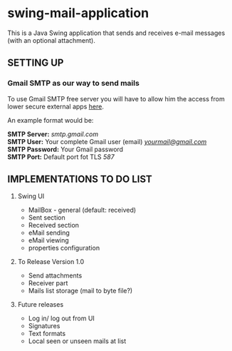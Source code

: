 # swing-mail-application
 This is a Java Swing application that sends and receives e-mail messages (with an optional attachment).

## SETTING UP

### Gmail SMTP as our way to send mails

To use Gmail SMTP free server you will have to allow him the access from lower secure external apps [here](https://myaccount.google.com/u/0/lesssecureapps?pli=1).

An example format would be:

**SMTP Server:** *smtp.gmail.com*  
**SMTP User:** Your complete Gmail user (email) *yourmail@gmail.com*  
**SMTP Password:** Your Gmail password   
**SMTP Port:** Default port fot TLS *587*  



## IMPLEMENTATIONS TO DO LIST
1. Swing UI
   
   - MailBox - general (default: received)
   - Sent section
   - Received section
   - eMail sending
   - eMail viewing
   - properties configuration
   
2. To Release Version 1.0

   - Send attachments
   - Receiver part
   - Mails list storage (mail to byte file?)
   
3. Future releases

   - Log in/ log out from UI
   - Signatures
   - Text formats
   - Local seen or unseen mails at list
